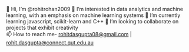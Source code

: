 👋 Hi, I’m @rohitrohan2009
👀 I’m interested in data analytics and machine learning, with an emphasis on machine learning systems
🌱 I’m currently learning javascript, scikit-learn and C++
💞️ I’m looking to collaborate on projects that exhibit creativity  
📫 How to reach me- rohitdasgupta08@gmail.com | rohit.dasgupta@connect.qut.edu.au
